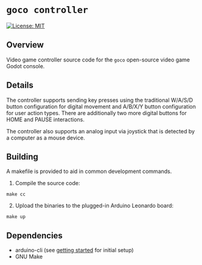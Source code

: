 # `goco controller`

[![License: MIT](https://img.shields.io/badge/License-MIT-yellow.svg)](https://opensource.org/licenses/MIT)

## Overview

Video game controller source code for the `goco` open-source video game Godot console.

## Details

The controller supports sending key presses using the traditional W/A/S/D button configuration for digital movement and A/B/X/Y button configuration for user action types. There are additionally two more digital buttons for HOME and PAUSE interactions. 

The controller also supports an analog input via joystick that is detected by a computer as a mouse device.

## Building

A makefile is provided to aid in common development commands.

1. Compile the source code:
```
make cc
```

2. Upload the binaries to the plugged-in Arduino Leonardo board:
```
make up
```

## Dependencies

- arduino-cli (see [getting started](https://arduino.github.io/arduino-cli/0.29/getting-started/) for initial setup)
- GNU Make

